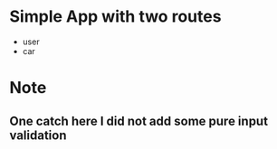 # Simple App with two routes
- user
- car

# Note
## One catch here I did not add some pure input validation